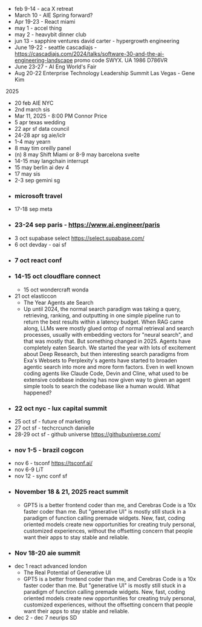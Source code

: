 - feb 9-14 - aca X retreat
- March 10 - AIE Spring forward?
- Apr 19-23 - React miami
- may 1 - accel thing
- may 2 - heavybit dinner club
- jun 13 - sapphire ventures david carter - hypergrowth engineering
- June 19-22 - seattle cascadiajs - https://cascadiajs.com/2024/talks/software-30-and-the-ai-engineering-landscape promo code SWYX. UA 1986 D786VR
- June 23-27 - AI Eng World's Fair
- Aug 20-22 Enterprise Technology Leadership Summit Las Vegas - Gene Kim

2025

- 20 feb AIE NYC
- 2nd march sis
- Mar 11, 2025 - 8:00 PM Connor Price
- 5 apr texas  wedding
- 22 apr sf data council
- 24-28 apr sg aie/iclr
- 1-4 may yearn
- 8 may tim oreilly panel
- (n) 8 may Shift Miami or 8-9 may barcelona svelte
- 14-15 may langchain interrupt
- 15 may berlin ai dev 4
- 17 may sis
- 2-3 sep gemini sg
- ### microsoft travel
- 17-18 sep meta
- ### 23-24 sep paris - https://www.ai.engineer/paris
- 3 oct supabase select https://select.supabase.com/
- 6 oct devday - oai sf
- ### 7 oct react conf
- ### 14-15 oct cloudflare connect
  - 15 oct wondercraft wonda
- 21 oct elasticcon
  - The Year Agents ate Search
  - Up until 2024, the normal search paradigm was taking a query, retrieving, ranking, and outputting in one simple pipeline run to return the best results within a latency budget.  When RAG came along, LLMs were mostly glued ontop of normal retrieval and search processes, usually with embedding vectors for "neural search", and that was mostly that. But something changed in 2025. Agents have completely eaten Search. We started the year with lots of excitement about Deep Research, but then interesting search paradigms from Exa's Websets to Perplexity's agents have started to broaden agentic search into more and more form factors. Even in well known coding agents like Claude Code, Devin and Cline, what used to be extensive codebase indexing has now given way to given an agent simple tools to search the codebase like a human would. What happened?
- ### 22 oct nyc - lux capital summit
- 25 oct sf - future of marketing
- 27 oct sf - techcrcunch danielle
- 28-29 oct sf - github universe https://githubuniverse.com/
- ### nov 1-5 - brazil cogcon
- nov 6 - tsconf https://tsconf.ai/
- nov 6-9 LiT
- nov 12 - sync conf sf
- ### November 18 & 21, 2025 react summit
  - GPT5 is a better frontend coder than me, and Cerebras Code is a 10x faster coder than me. But "generative UI" is mostly still stuck in a paradigm of function calling premade widgets. New, fast, coding oriented models create new opportunities for creating truly personal, customized experiences, without the offsetting concern that people want their apps to stay stable and reliable.
- ### Nov 18-20 aie summit
- dec 1 react advanced london
  - The Real Potential of Generative UI
  - GPT5 is a better frontend coder than me, and Cerebras Code is a 10x faster coder than me. But "generative UI" is mostly still stuck in a paradigm of function calling premade widgets. New, fast, coding oriented models create new opportunities for creating truly personal, customized experiences, without the offsetting concern that people want their apps to stay stable and reliable.
- dec 2 - dec 7 neurips SD
